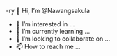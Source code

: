 -ry 👋 Hi, I’m @Nawangsakula
- 👀 I’m interested in ...
- 🌱 I’m currently learning ...
- 💞️ I’m looking to collaborate on ...
- 📫 How to reach me ...

<!---
Nawangsakula/Nawangsakula is a ✨ special ✨ repository because its `README.md` (this file) appears on your GitHub profile.
You can click the Preview link to take a look at your changes.
--->
